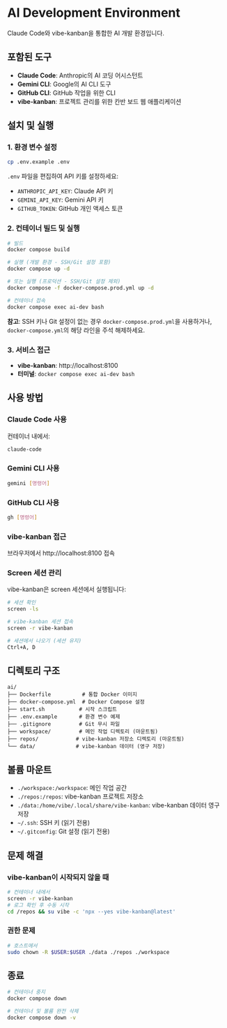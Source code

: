 # AI Development Environment

Claude Code와 vibe-kanban을 통합한 AI 개발 환경입니다.

## 포함된 도구

- **Claude Code**: Anthropic의 AI 코딩 어시스턴트
- **Gemini CLI**: Google의 AI CLI 도구
- **GitHub CLI**: GitHub 작업을 위한 CLI
- **vibe-kanban**: 프로젝트 관리를 위한 칸반 보드 웹 애플리케이션

## 설치 및 실행

### 1. 환경 변수 설정

```bash
cp .env.example .env
```

`.env` 파일을 편집하여 API 키를 설정하세요:
- `ANTHROPIC_API_KEY`: Claude API 키
- `GEMINI_API_KEY`: Gemini API 키
- `GITHUB_TOKEN`: GitHub 개인 액세스 토큰

### 2. 컨테이너 빌드 및 실행

```bash
# 빌드
docker compose build

# 실행 (개발 환경 - SSH/Git 설정 포함)
docker compose up -d

# 또는 실행 (프로덕션 - SSH/Git 설정 제외)
docker compose -f docker-compose.prod.yml up -d

# 컨테이너 접속
docker compose exec ai-dev bash
```

**참고**: SSH 키나 Git 설정이 없는 경우 `docker-compose.prod.yml`을 사용하거나, `docker-compose.yml`의 해당 라인을 주석 해제하세요.

### 3. 서비스 접근

- **vibe-kanban**: http://localhost:8100
- **터미널**: `docker compose exec ai-dev bash`

## 사용 방법

### Claude Code 사용

컨테이너 내에서:
```bash
claude-code
```

### Gemini CLI 사용

```bash
gemini [명령어]
```

### GitHub CLI 사용

```bash
gh [명령어]
```

### vibe-kanban 접근

브라우저에서 http://localhost:8100 접속

### Screen 세션 관리

vibe-kanban은 screen 세션에서 실행됩니다:
```bash
# 세션 확인
screen -ls

# vibe-kanban 세션 접속
screen -r vibe-kanban

# 세션에서 나오기 (세션 유지)
Ctrl+A, D
```

## 디렉토리 구조

```
ai/
├── Dockerfile          # 통합 Docker 이미지
├── docker-compose.yml  # Docker Compose 설정
├── start.sh           # 시작 스크립트
├── .env.example       # 환경 변수 예제
├── .gitignore         # Git 무시 파일
├── workspace/         # 메인 작업 디렉토리 (마운트됨)
├── repos/            # vibe-kanban 저장소 디렉토리 (마운트됨)
└── data/             # vibe-kanban 데이터 (영구 저장)
```

## 볼륨 마운트

- `./workspace:/workspace`: 메인 작업 공간
- `./repos:/repos`: vibe-kanban 프로젝트 저장소
- `./data:/home/vibe/.local/share/vibe-kanban`: vibe-kanban 데이터 영구 저장
- `~/.ssh`: SSH 키 (읽기 전용)
- `~/.gitconfig`: Git 설정 (읽기 전용)

## 문제 해결

### vibe-kanban이 시작되지 않을 때

```bash
# 컨테이너 내에서
screen -r vibe-kanban
# 로그 확인 후 수동 시작
cd /repos && su vibe -c 'npx --yes vibe-kanban@latest'
```

### 권한 문제

```bash
# 호스트에서
sudo chown -R $USER:$USER ./data ./repos ./workspace
```

## 종료

```bash
# 컨테이너 중지
docker compose down

# 컨테이너 및 볼륨 완전 삭제
docker compose down -v
```